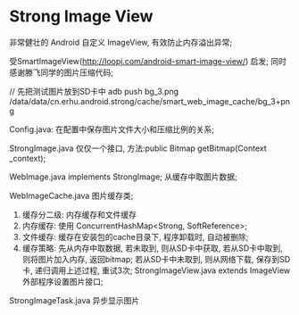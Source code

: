 Strong Image View
=================

非常健壮的 Android 自定义 ImageView, 有效防止内存溢出异常;

受SmartImageView(http://loopj.com/android-smart-image-view/) 启发;
同时感谢滕飞同学的图片压缩代码;

// 先把测试图片放到SD卡中
adb push bg_3.png /data/data/cn.erhu.android.strong/cache/smart_web_image_cache/bg_3+png

Config.java:
  在配置中保存图片文件大小和压缩比例的关系;

StrongImage.java
  仅仅一个接口, 方法:public Bitmap getBitmap(Context _context);

WebImage.java
  implements StrongImage;
  从缓存中取图片数据;

WebImageCache.java
  图片缓存类;
  1. 缓存分二级: 内存缓存和文件缓存
  2. 内存缓存: 使用 ConcurrentHashMap<Strong, SoftReference<Bitmap>>;
  3. 文件缓存: 缓存在安装包的cache目录下, 程序卸载时, 自动被删除;
  4. 缓存策略: 先从内存中取数据, 若未取到, 
              则从SD卡中获取, 若从SD卡中取到, 则将图片加入内存, 返回bitmap;
                            若从SD卡中未取到, 则从网络下载, 保存到SD卡, 递归调用上述过程, 重试3次;
StrongImageView.java
  extends ImageView
  外部程序设置图片接口;

StrongImageTask.java
  异步显示图片